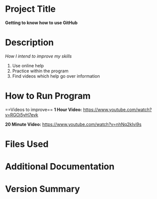 # Project Title
**Getting to know how to use GitHub**
# Description
*How I intend to improve my skills*
1. Use online help
2. Practice within the program
3. Find videos which help go over information 
# How to Run Program
==Videos to improve==
**1 Hour Video:**
https://www.youtube.com/watch?v=RGOj5yH7evk


**20 Minute Video:**
https://www.youtube.com/watch?v=nhNq2kIvi9s

# Files Used 
# Additional Documentation
# Version Summary

